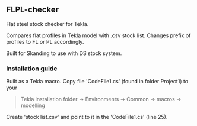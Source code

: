 ## FLPL-checker
Flat steel stock checker for Tekla.

Compares flat profiles in Tekla model with .csv stock list. Changes prefix of profiles to FL or PL accordingly.

Built for Skanding to use with DS stock system.

### Installation guide
Built as a Tekla macro. Copy file 'CodeFile1.cs' (found in folder Project1) to your 
> Tekla installation folder -> Environments -> Common -> macros -> modelling

Create 'stock list.csv' and point to it in the 'CodeFile1.cs' (line 25).
